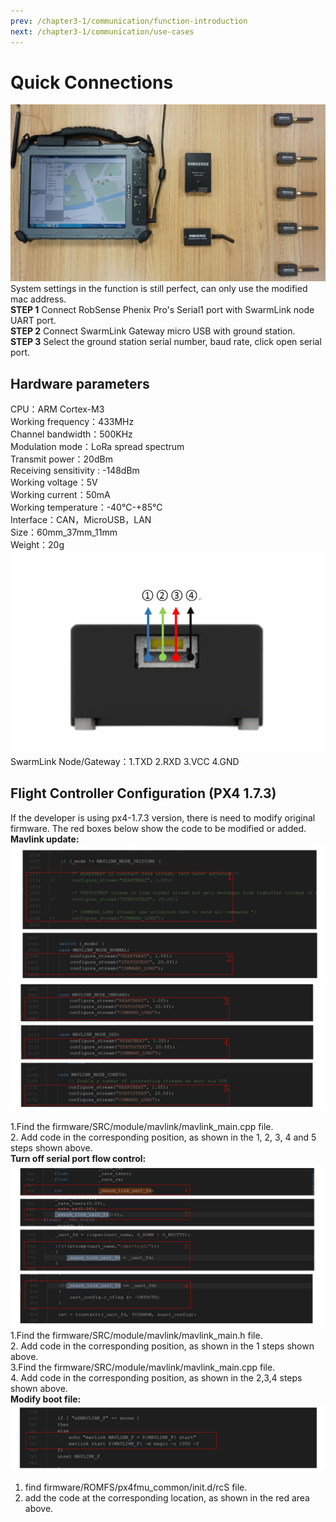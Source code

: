 ```yaml
---
prev: /chapter3-1/communication/function-introduction
next: /chapter3-1/communication/use-cases
---
```


# Quick Connections

![Quick Connections](../../.vuepress/public/QuickConnections.png)  
System settings in the function is still perfect, can only use the modified mac address.  
**STEP 1** Connect RobSense Phenix Pro's Serial1 port with SwarmLink node UART port.  
**STEP 2** Connect SwarmLink Gateway micro USB with ground station.  
**STEP 3** Select the ground station serial number, baud rate, click open serial port.

## Hardware parameters

CPU：ARM Cortex-M3  
Working frequency：433MHz  
Channel bandwidth：500KHz  
Modulation mode：LoRa spread spectrum  
Transmit power：20dBm  
Receiving sensitivity : -148dBm  
Working voltage：5V  
Working current：50mA  
Working temperature：-40℃-+85℃  
Interface：CAN，MicroUSB，LAN  
Size：60mm_37mm_11mm  
Weight：20g  
![Hardware parameters](../../.vuepress/public/Hardwareparameters.png)  
SwarmLink Node/Gateway：1.TXD 2.RXD 3.VCC 4.GND

## Flight Controller Configuration \(PX4 1.7.3\)

If the developer is using px4-1.7.3 version, there is need to modify original firmware. The red boxes below show the code to be modified or added.  
**Mavlink update:**  
![Mavlink update01](../../.vuepress/public/Mavlinkupdate01.png) 
![Mavlink update02](../../.vuepress/public/Mavlinkupdate02.png) 

1.Find the firmware/SRC/module/mavlink/mavlink\_main.cpp file.  
2. Add code in the corresponding position, as shown in the 1, 2, 3, 4 and 5 steps shown above.  
**Turn off serial port flow control:**  
![Turn off serial port](../../.vuepress/public/Turnoffserialport.png)  
1.Find the firmware/SRC/module/mavlink/mavlink\_main.h file.  
2. Add code in the corresponding position, as shown in the 1 steps shown above.  
3.Find the firmware/SRC/module/mavlink/mavlink\_main.cpp file.  
4. Add code in the corresponding position, as shown in the 2,3,4 steps shown above.  
**Modify boot file:**  
![Modify boot file](../../.vuepress/public/Modify_boot_file.png) 
1. find firmware/ROMFS/px4fmu\_common/init.d/rcS file.  
2. add the code at the corresponding location, as shown in the red area above.


